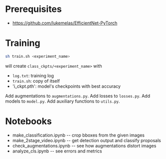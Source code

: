 # Prerequisites

- https://github.com/lukemelas/EfficientNet-PyTorch


# Training

```bash
sh train.sh <experiment_name>
```

will create `class_ckpts/<experiment_name>` with
- `log.txt`: training log
- `train.sh`: copy of itself
- 'i_ckpt.pth': model's checkpoints with best accuracy

Add augmentations to `augmentations.py`.
Add losses to `losses.py`.
Add models to `model.py`.
Add auxiliary functions to `utils.py`.


# Notebooks

- make_classification.ipynb -- crop bboxes from the given images
- make_2stage_video.ipynb -- get detection output and classify proposals
- check_augmentations.ipynb -- see how augmentations distort images
- analyze_cls.ipynb -- see errors and metrics
